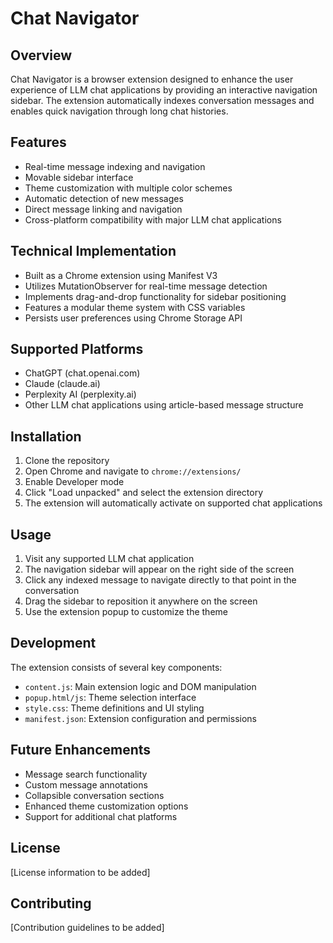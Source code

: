 # Chat Navigator

## Overview
Chat Navigator is a browser extension designed to enhance the user experience of LLM chat applications by providing an interactive navigation sidebar. The extension automatically indexes conversation messages and enables quick navigation through long chat histories.

## Features
- Real-time message indexing and navigation
- Movable sidebar interface
- Theme customization with multiple color schemes
- Automatic detection of new messages
- Direct message linking and navigation
- Cross-platform compatibility with major LLM chat applications

## Technical Implementation
- Built as a Chrome extension using Manifest V3
- Utilizes MutationObserver for real-time message detection
- Implements drag-and-drop functionality for sidebar positioning
- Features a modular theme system with CSS variables
- Persists user preferences using Chrome Storage API

## Supported Platforms
- ChatGPT (chat.openai.com)
- Claude (claude.ai)
- Perplexity AI (perplexity.ai)
- Other LLM chat applications using article-based message structure

## Installation
1. Clone the repository
2. Open Chrome and navigate to `chrome://extensions/`
3. Enable Developer mode
4. Click "Load unpacked" and select the extension directory
5. The extension will automatically activate on supported chat applications

## Usage
1. Visit any supported LLM chat application
2. The navigation sidebar will appear on the right side of the screen
3. Click any indexed message to navigate directly to that point in the conversation
4. Drag the sidebar to reposition it anywhere on the screen
5. Use the extension popup to customize the theme

## Development
The extension consists of several key components:
- `content.js`: Main extension logic and DOM manipulation
- `popup.html/js`: Theme selection interface
- `style.css`: Theme definitions and UI styling
- `manifest.json`: Extension configuration and permissions

## Future Enhancements
- Message search functionality
- Custom message annotations
- Collapsible conversation sections
- Enhanced theme customization options
- Support for additional chat platforms

## License
[License information to be added]

## Contributing
[Contribution guidelines to be added]

